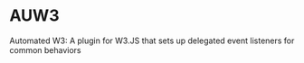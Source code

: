 # AUW3
Automated W3: A plugin for W3.JS that sets up delegated event listeners for common behaviors
